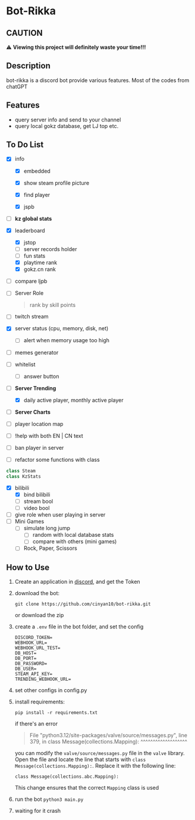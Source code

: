 # Bot-Rikka

## CAUTION

⚠️ **Viewing this project will definitely waste your time!!!**

## Description

bot-rikka is a discord bot provide various features. Most of the codes from chatGPT

## Features

- query server info and send to your channel
- query local gokz database, get LJ top etc. 

## To Do List

- [x] info

  - [x] embedded

  -  [x] show steam profile picture

  -  [x] find player

  -  [x] jspb

- [ ] **kz global stats**

- [x] leaderboard 
  - [x] jstop
  - [ ] server records holder 
  - [ ] fun stats 
  - [x] playtime rank
  - [x] gokz.cn rank

- [ ] compare ljpb

- [ ] Server Role

  > rank by skill points

- [ ] twitch stream

- [x] server status (cpu, memory, disk, net)
  -  [ ] alert when memory usage too high

- [ ] memes generator
- [ ] whitelist
  - [ ] answer button
- [ ] **Server Trending**
  - [x] daily active player, monthly active player
 - [ ] **Server Charts**
 - [ ] player location map
 - [ ] !help with both EN | CN text
 - [ ] ban player in server
 - [ ] refactor some functions with class

```python
class Steam
class KzStats
```
-  [x] bilibili
  -  [x] bind bilibili
  -  [ ] stream bool
  -  [ ] video bool
-  [ ] give role when user playing in server
-  [ ] Mini Games
   -  [ ] simulate long jump
      -  [ ] random with local database stats
      -  [ ] compare with others  (mini games)
   -  [ ] Rock, Paper, Scissors

## How to Use

1. Create an application in [discord](https://discord.com/developers/applications),  and get the Token

2. download the bot:

   `git clone https://github.com/cinyan10/bot-rikka.git `

   or download the zip

3. create a `.env` file in the bot folder, and set the config
   ``` 
   DISCORD_TOKEN=
   WEBHOOK_URL=
   WEBHOOK_URL_TEST=
   DB_HOST=
   DB_PORT=
   DB_PASSWORD=
   DB_USER=
   STEAM_API_KEY=
   TRENDING_WEBHOOK_URL=
   ```

4. set other configs in config.py

5. install requirements:

   ```shell
   pip install -r requirements.txt
   ```

   if there's an error

   > File "python3.12/site-packages/valve/source/messages.py", line 379, in <module>
   >  class Message(collections.Mapping):
   >                ^^^^^^^^^^^^^^^^^^^

    you can modify the `valve/source/messages.py` file in the `valve` library. Open the file and locate the line that starts with `class Message(collections.Mapping):`. Replace it with the following line:

   ```
   class Message(collections.abc.Mapping):
   ```

   This change ensures that the correct `Mapping` class is used

6. run the bot
   `python3 main.py`

7. waiting for it crash

